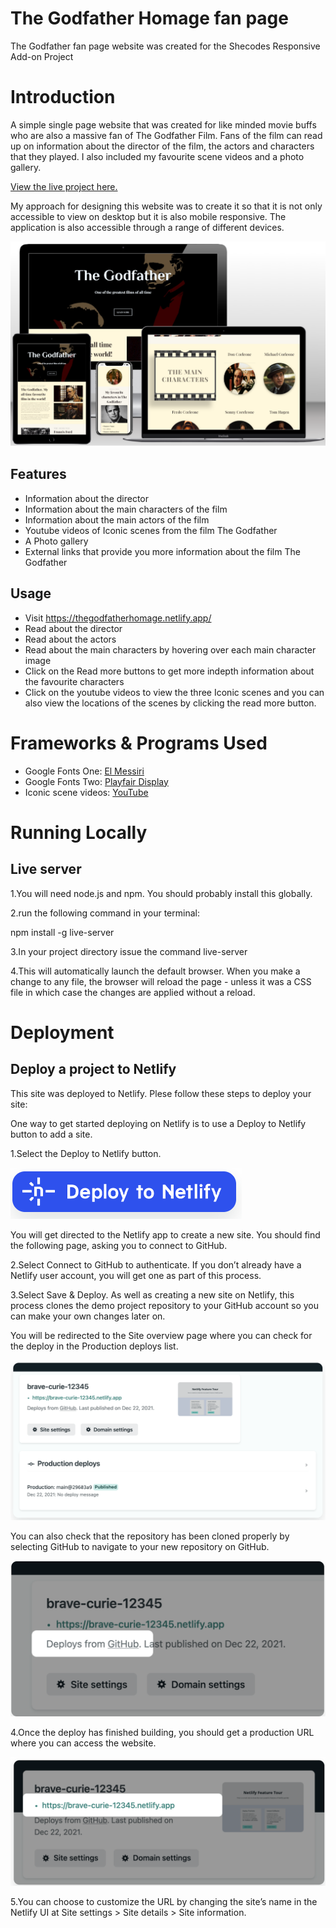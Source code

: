 # The Godfather Homage fan page

The Godfather fan page website was created for the Shecodes Responsive Add-on Project

# Introduction

A simple single page website that was created for like minded movie buffs who are also a massive fan of The Godfather Film. Fans of the film can read up on information about the director of the film, the actors and characters that they played. I also included my favourite scene videos and a photo gallery.

[View the live project here.](https://thegodfatherhomage.netlify.app/)

My approach for designing this website was to create it so that it is not only accessible to view on desktop but it is also mobile responsive. The application is also accessible through a range of different devices.

![page mock up.](/images/godfather-mockup.png)

## Features

- Information about the director
- Information about the main characters of the film
- Information about the main actors of the film
- Youtube videos of Iconic scenes from the film The Godfather
- A Photo gallery
- External links that provide you more information about the film The Godfather

## Usage

- Visit https://thegodfatherhomage.netlify.app/
- Read about the director
- Read about the actors
- Read about the main characters by hovering over each main character image
- Click on the Read more buttons to get more indepth information about the favourite characters
- Click on the youtube videos to view the three Iconic scenes and you can also view the locations of the scenes by clicking the read more button.

# Frameworks & Programs Used

- Google Fonts One: [El Messiri](https://fonts.google.com/specimen/El+Messiri?query=El+Messiri)
- Google Fonts Two: [Playfair Display](https://fonts.google.com/specimen/Playfair+Display?query=Playfair+Display)
- Iconic scene videos: [YouTube](https://www.youtube.com/)

# Running Locally

## Live server

1.You will need node.js and npm. You should probably install this globally.

2.run the following command in your terminal:

npm install -g live-server

3.In your project directory issue the command live-server

4.This will automatically launch the default browser. When you make a change to any file, the browser will reload the page - unless it was a CSS file in which case the changes are applied without a reload.

# Deployment

## Deploy a project to Netlify

This site was deployed to Netlify. Plese follow these steps to deploy your site:

One way to get started deploying on Netlify is to use a Deploy to Netlify button to add a site.

1.Select the Deploy to Netlify button.

![netlify button.](/images/deploy-button.png)

You will get directed to the Netlify app to create a new site. You should find the following page, asking you to connect to GitHub.

2.Select Connect to GitHub to authenticate. If you don’t already have a Netlify user account, you will get one as part of this process.

3.Select Save & Deploy. As well as creating a new site on Netlify, this process clones the demo project repository to your GitHub account so you can make your own changes later on.

You will be redirected to the Site overview page where you can check for the deploy in the Production deploys list.

![netlify deployment.](/images/github-2.png)

You can also check that the repository has been cloned properly by selecting GitHub to navigate to your new repository on GitHub.

![netlify deployment2.](/images/github-1.png)

4.Once the deploy has finished building, you should get a production URL where you can access the website.

![netlify production url.](/images/github-3.png)

5.You can choose to customize the URL by changing the site’s name in the Netlify UI at Site settings > Site details > Site information.
